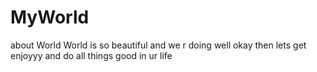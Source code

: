 # MyWorld
about World
World is so beautiful 
and we r doing well
okay then lets get enjoyyy and do all things good in ur life
